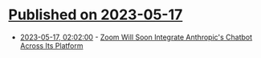 # [Published on 2023-05-17](index.md)

* [2023-05-17, 02:02:00](https://slashdot.org/story/23/05/16/2125224/zoom-will-soon-integrate-anthropics-chatbot-across-its-platform?utm_source=rss1.0mainlinkanon&utm_medium=feed) - [Zoom Will Soon Integrate Anthropic's Chatbot Across Its Platform](https://slashdot.org/story/23/05/16/2125224/zoom-will-soon-integrate-anthropics-chatbot-across-its-platform?utm_source=rss1.0mainlinkanon&utm_medium=feed)
